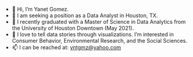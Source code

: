 - 👋 Hi, I’m Yanet Gomez.
- 👀 I am seeking a position as a Data Analyst in Houston, TX. 
- 🌱 I recently graduated with a Master of Science in Data Analytics from the University of Houston Downtown (May 2021).
- 💞️ I love to tell data stories through visualizations. I’m interested in Consumer Behavior, Environmental Research, and the Social Sciences. 
- 📫 I can be reached at: yntgmz@yahoo.com

<!---
yntgmz/yntgmz is a ✨ special ✨ repository because its `README.md` (this file) appears on your GitHub profile.
You can click the Preview link to take a look at your changes.
--->
